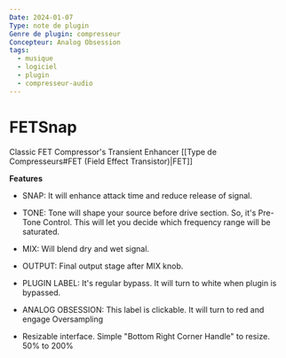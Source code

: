 ```yaml
---
Date: 2024-01-07
Type: note de plugin
Genre de plugin: compresseur
Concepteur: Analog Obsession
tags:
  - musique
  - logiciel
  - plugin
  - compresseur-audio
---
```

# FETSnap
Classic FET Compressor's Transient Enhancer
[[Type de Compresseurs#FET (Field Effect Transistor)|FET]]

**Features**
- SNAP: It will enhance attack time and reduce release of signal.
- TONE: Tone will shape your source before drive section. So, it's Pre-Tone Control. This will let you decide which frequency range will be saturated.
- MIX: Will blend dry and wet signal.
- OUTPUT: Final output stage after MIX knob.
- PLUGIN LABEL: It's regular bypass. It will turn to white when plugin is bypassed.

- ANALOG OBSESSION: This label is clickable. It will turn to red and engage Oversampling
- Resizable interface. Simple "Bottom Right Corner Handle" to resize. 50% to 200%